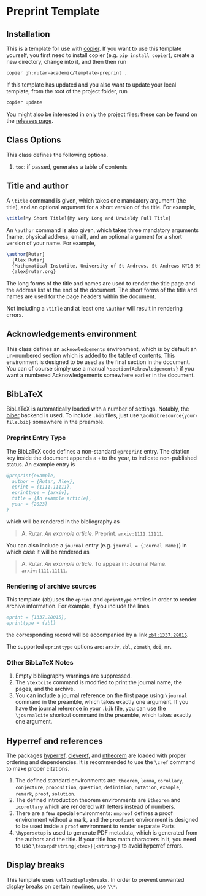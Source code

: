 # Preprint Template

## Installation
This is a template for use with [copier](https://copier.readthedocs.io/en/stable/).
If you want to use this template yourself, you first need to install copier (e.g. `pip install copier`), create a new directory, change into it, and then then run
```sh
copier gh:rutar-academic/template-preprint .
```
If this template has updated and you also want to update your local template, from the root of the project folder, run
```sh
copier update
```
You might also be interested in only the project files: these can be found on the [releases page](https://github.com/rutar-academic/template-preprint/releases/latest).

## Class Options
This class defines the following options.

1. `toc`: if passed, generates a table of contents

## Title and author
A `\title` command is given, which takes one mandatory argument (the title), and an optional argument for a short version of the title.
For example,
```tex
\title[My Short Title]{My Very Long and Unwieldy Full Title}
```
An `\author` command is also given, which takes three mandatory arguments (name, physical address, email), and an optional argument for a short version of your name.
For example,
```tex
\author[Rutar]
  {Alex Rutar}
  {Mathematical Instutite, University of St Andrews, St Andrews KY16 9SS, Scotland}
  {alex@rutar.org}
```
The long forms of the title and names are used to render the title page and the address list at the end of the document.
The short forms of the title and names are used for the page headers within the document.

Not including a `\title` and at least one `\author` will result in rendering errors.

## Acknowledgements environment
This class defines an `acknowledgements` environment, which is by default an un-numbered section which is added to the table of contents.
This environment is designed to be used as the final section in the document.
You can of course simply use a manual `\section{Acknowledgements}` if you want a numbered Acknowledgements somewhere earlier in the document.

## BibLaTeX
BibLaTeX is automatically loaded with a number of settings.
Notably, the [biber](https://ctan.org/pkg/biber?lang=en) backend is used.
To include `.bib` files, just use `\addbibresource{your-file.bib}` somewhere in the preamble.

### Preprint Entry Type
The BibLaTeX code defines a non-standard `@preprint` entry.
The citation key inside the document appends a `+` to the year, to indicate non-published status.
An example entry is
```bib
@preprint{example,
  author = {Rutar, Alex},
  eprint = {1111.11111},
  eprinttype = {arxiv},
  title = {An example article},
  year = {2023}
}
```
which will be rendered in the bibliography as

> A. Rutar. *An example article*. Preprint. `arxiv:1111.11111`.

You can also include a `journal` entry (e.g. `journal = {Journal Name}`) in which case it will be rendered as

> A. Rutar. *An example article*. To appear in: Journal Name. `arxiv:1111.11111`.


### Rendering of archive sources
This template (ab)uses the `eprint` and `eprinttype` entries in order to render archive information.
For example, if you include the lines
```bib
eprint = {1337.28015},
eprinttype = {zbl}
```
the corresponding record will be accompanied by a link [`zbl:1337.28015`](https://zbmath.org/1337.28015).

The supported `eprinttype` options are: `arxiv`, `zbl`, `zbmath`, `doi`, `mr`.

### Other BibLaTeX Notes

1. Empty bibliography warnings are suppressed.
2. The `\textcite` command is modified to print the journal name, the pages, and the archive.
3. You can include a journal reference on the first page using `\journal` command in the preamble, which takes exactly one argument.
   If you have the journal reference in your `.bib` file, you can use the `\journalcite` shortcut command in the preamble, which takes exactly one argument.

## Hyperref and references
The packages [hyperref](https://ctan.org/pkg/hyperref?lang=en), [cleveref](https://ctan.org/pkg/cleveref?lang=en), and [ntheorem](https://ctan.org/pkg/ntheorem?lang=en) are loaded with proper ordering and dependencies.
It is recommended to use the `\cref` command to make proper citations.

1. The defined standard environments are: `theorem`, `lemma`, `corollary`, `conjecture`, `proposition`, `question`, `definition`, `notation`, `example`, `remark`, `proof`, `solution`.
2. The defined introduction theorem environments are `itheorem` and `icorollary` which are rendered with letters instead of numbers.
3. There are a few special environments: `nmproof` defines a proof environment without a mark, and the `proofpart` environment is designed to be used inside a `proof` environment to render separate Parts
4. `\hypersetup` is used to generate PDF metadata, which is generated from the authors and the title.
   If your title has math characters in it, you need to use `\texorpdfstring{<tex>}{<string>}` to avoid hyperref errors.

## Display breaks
This template uses `\allowdisplaybreaks`.
In order to prevent unwanted display breaks on certain newlines, use `\\*`.
